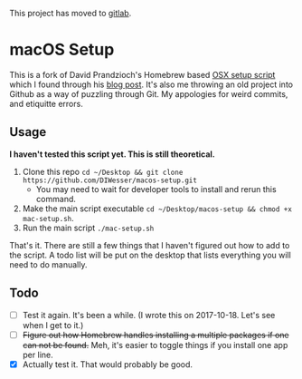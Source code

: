 This project has moved to [gitlab](https://gitlab.com/diwesser/mac-setup).

# macOS Setup

This is a fork of David Prandzioch's Homebrew based [OSX setup script](https://gist.github.com/dprandzioch/84f44e3c271d3c4cf3865969c97244a3) which I found through his [blog post](https://www.davd.eu/os-x-automated-provisioning-using-homebrew-and-cask/). It's also me throwing an old project into Github as a way of puzzling through Git. My appologies for weird commits, and etiquitte errors. 

## Usage

**I haven't tested this script yet. This is still theoretical.**  

1. Clone this repo `cd ~/Desktop && git clone https://github.com/DIWesser/macos-setup.git`
    - You may need to wait for developer tools to install and rerun this command.
2. Make the main script executable `cd ~/Desktop/macos-setup && chmod +x mac-setup.sh`.
3. Run the main script `./mac-setup.sh`

That's it. There are still a few things that I haven't figured out how to add to the script. A todo list will be put on the desktop that lists everything you will need to do manually. 

## Todo

- [ ] Test it again. It's been a while. (I wrote this on 2017-10-18. Let's see when I get to it.)
- [ ] ~~Figure out how Homebrew handles installing a multiple packages if one can not be found.~~ Meh, it's easier to toggle things if you install one app per line.
- [x] Actually test it. That would probably be good.
